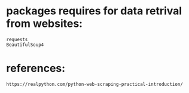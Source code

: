 # packages requires for data retrival from websites:
    requests
    BeautifulSoup4

# references:
    https://realpython.com/python-web-scraping-practical-introduction/